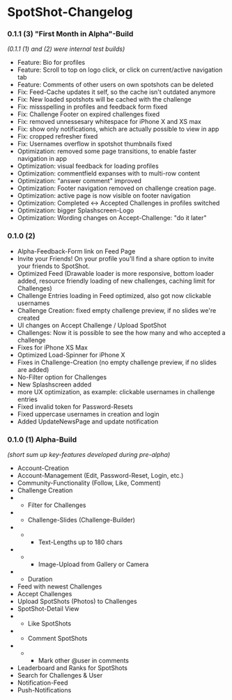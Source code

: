 # SpotShot-Changelog

### 0.1.1 (3) "First Month in Alpha"-Build
*(0.1.1 (1) and (2) were internal test builds)*

- Feature: Bio for profiles
- Feature: Scroll to top on logo click, or click on current/active navigation tab
- Feature: Comments of other users on own spotshots can be deleted
- Fix: Feed-Cache updates it self, so the cache isn't outdated anymore
- Fix: New loaded spotshots will be cached with the challenge
- Fix: missspelling in profiles and feedback form fixed
- Fix: Challenge Footer on expired challenges fixed
- Fix: removed unnessesary whitespace for iPhone X and XS max 
- Fix: show only notifications, which are actually possible to view in app
- Fix: cropped refresher fixed 
- Fix: Usernames overflow in spotshot thumbnails fixed
- Optimization: removed some page transitions, to enable faster navigation in app
- Optimization: visual feedback for loading profiles
- Optimization: commentfield expanses with to multi-row content
- Optimization: "answer comment" improved
- Optimization: Footer navigation removed on challenge creation page.
- Optimization: active page is now visible on footer navigation
- Optimization: Completed <-> Accepted Challenges in profiles switched
- Optimization: bigger Splashscreen-Logo
- Optimization: Wording changes on Accept-Challenge: "do it later"

### 0.1.0 (2)

- Alpha-Feedback-Form link on Feed Page
- Invite your Friends! On your profile you'll find a share option to invite your friends to SpotShot.
- Optimized Feed (Drawable loader is more responsive, bottom loader added, resource friendly loading of new challenges, caching limit for Challenges)
- Challenge Entries loading in Feed optimized, also got now clickable usernames
- Challenge Creation: fixed empty challenge preview, if no slides we're created
- UI changes on Accept Challenge / Upload SpotShot
- Challenges: Now it is possible to see the how many and who accepted a challenge
- Fixes for iPhone XS Max
- Optimized Load-Spinner for iPhone X
- Fixes in Challenge-Creation (no empty challenge preview, if no slides are added)
- No-Filter option for Challenges 
- New Splashscreen added
- more UX optimization, as example: clickable usernames in challenge entries
- Fixed invalid token for Password-Resets
- Fixed uppercase usernames in creation and login
- Added UpdateNewsPage and update notification

### 0.1.0 (1) Alpha-Build
*(short sum up key-features developed during pre-alpha)*

- Account-Creation
- Account-Management (Edit, Password-Reset, Login, etc.)
- Community-Functionality (Follow, Like, Comment)
- Challenge Creation
- - Filter for Challenges
- - Challenge-Slides (Challenge-Builder)
- - - Text-Lengths up to 180 chars
- - - Image-Upload from Gallery or Camera
- - Duration
- Feed with newest Challenges
- Accept Challenges
- Upload SpotShots (Photos) to Challenges
- SpotShot-Detail View
- - Like SpotShots
- - Comment SpotShots
- - - Mark other \@user in comments
- Leaderboard and Ranks for SpotShots
- Search for Challenges & User
- Notification-Feed
- Push-Notifications
